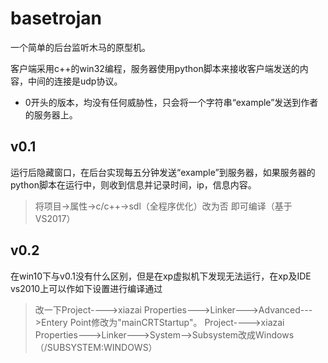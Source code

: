 # basetrojan
一个简单的后台监听木马的原型机。

客户端采用c++的win32编程，服务器使用python脚本来接收客户端发送的内容，中间的连接是udp协议。

* 0开头的版本，均没有任何威胁性，只会将一个字符串“example”发送到作者的服务器上。

## v0.1
运行后隐藏窗口，在后台实现每五分钟发送“example”到服务器，如果服务器的python脚本在运行中，则收到信息并记录时间，ip，信息内容。
> 将项目->属性->c/c++->sdl（全程序优化）改为否 即可编译（基于VS2017）

## v0.2
在win10下与v0.1没有什么区别，但是在xp虚拟机下发现无法运行，在xp及IDE vs2010上可以作如下设置进行编译通过
> 改一下Project---->xiazai Properties--->Linker--->Advanced--->Entery Point修改为"mainCRTStartup"。
Project---->xiazai Properties--->Linker--->System-->Subsystem改成Windows（/SUBSYSTEM:WINDOWS）



